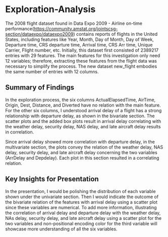 # Exploration-Analysis

The 2008 flight dataset found in Data Expo 2009 - Airline on-time performance(https://community.amstat.org/jointscsg-section/dataexpo/dataexpo2009) contains reports of flights in the United States, including features like Year, Month, Day of Month, Day of Week, Departure time, CRS departure time, Arrival time, CRS Arr time, Unique Carrier, Flight number, etc. Initially, this dataset first consisted of 2389217 entries with 29 features. The main features for this investigation only need 12 variables; therefore, extracting these features from the flight data was necessary to simplify the process. The new dataset new_flight embodies the same number of entries with 12 columns.


## Summary of Findings

In the exploration process, the six columns ActualElapsedTime, AirTime, Origin, Dest, Distance, and Diverted have no relation with the main feature. For the other six columns, I understood arrival delay of a flight has a strong relationship with departure delay, as shown in the bivariate section. The scatter plots and the added box plots result in arrival delay correlating with the weather delay, security delay, NAS delay, and late aircraft delay results in correlation. 

Since arrival delay showed more correlation with departure delay, in the multivariate section, the plots convey the relation of the weather delay, NAS delay, security delay, and late aircraft delay concerning the two variables (ArrDelay and Depdelay). Each plot in this section resulted in a correlating relation.


## Key Insights for Presentation

In the presentation, I would be polishing the distribution of each variable shown under the univariate section. Then I would indicate the outcome of the bivariate relation of the features with arrival delay using a scatter plot since these variables are numerical. To add more information, illustrating the correlation of arrival delay and departure delay with the weather delay, NAs delay, security delay, and late aircraft delay using a scatter plot for the two variables and non-positional encoding color for the third variable will showcase more understanding of all the six variables.
